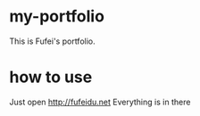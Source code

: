 # my-portfolio
This is Fufei's portfolio.
# how to use
Just open http://fufeidu.net
Everything is in there

